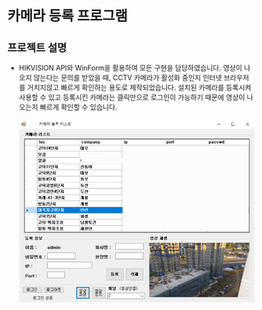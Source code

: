 # 카메라 등록 프로그램
## 프로젝트 설명
- HIKVISION API와 WinForm을 활용하여 모든 구현을 담당하였습니다. 영상이 나오지 않는다는 문의를 받았을 때, CCTV 카메라가 활성화 중인지 인터넷 브라우저를 거치지않고 빠르게 확인하는 용도로 제작되었습니다. 설치된 카메라를 등록시켜 사용할 수 있고 등록시킨 카메라는 클릭만으로 로그인이 가능하기 때문에 영상이 나오는지 빠르게 확인할 수 있습니다.</br></br>
<img src="./Image/메인.PNG"></img>